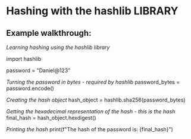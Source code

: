 # Hashing with the hashlib LIBRARY

## Example walkthrough:

*Learning hashing using the hashlib library*

import hashlib

password = "Daniel@123"

*Turning the password in bytes - required by hashlib*
password_bytes = password.encode()

*Creating the hash object*
hash_object = hashlib.sha256(password_bytes)

*Getting the hexadecimal representation of the hash - this is the hash*
final_hash = hash_object.hexdigest()

*Printing the hash*
print(f"The hash of the password is: {final_hash}")
